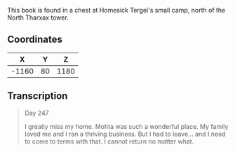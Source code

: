  

This book is found in a chest at Homesick Tergei's small camp, north of the North Tharxax tower.

## Coordinates
| **X** | **Y** | **Z** |
| :---: | :---: | :---: |
| -1160 |  80   | 1180  |

## Transcription
> Day 247
>
> I greatly miss my home. Mohta was such a wonderful place. My family loved me and I ran a thriving business. But I had to leave... and I need to come to terms with that. I cannot return no matter what.


